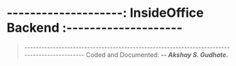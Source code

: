 # **--------------------: InsideOffice Backend :--------------------** 
> --------------------------------------------------------------------------------------------- Coded and Documented:  __*-- Akshay S. Gudhate.*__
